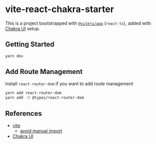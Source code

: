 # vite-react-chakra-starter

This is a project bootstrapped with [`@vitejs/app`](https://vitejs.dev/guide/#scaffolding-your-first-vite-project) (`react-ts`), added with [Chakra UI](https://chakra-ui.com) setup.

## Getting Started

```bash
yarn dev
```
## Add Route Management

install `react-router-dom` if you want to add route management

```bash
yarn add react-router-dom
yarn add -D @types/react-router-dom
```

## References
- [vite](https://vitejs.dev)
  - [avoid manual import](https://vitejs.dev/guide/features.html#jsx)
- [Chakra UI](https://chakra-ui.com/)
